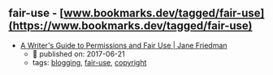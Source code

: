 fair-use - [www.bookmarks.dev/tagged/fair-use](https://www.bookmarks.dev/tagged/fair-use) 
---
* [A Writer's Guide to Permissions and Fair Use | Jane Friedman](https://www.janefriedman.com/permissions-and-fair-use/)
    * :calendar: published on: 2017-06-21
    * tags: [blogging](../tags/blogging.md), [fair-use](../tags/fair-use.md), [copyright](../tags/copyright.md)
